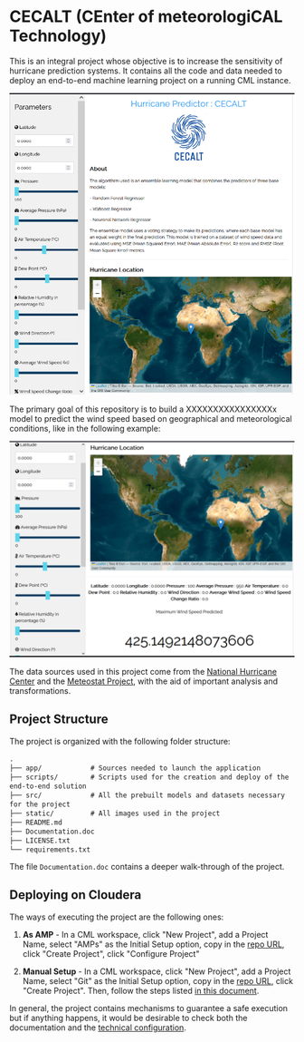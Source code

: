 # CECALT (CEnter of meteorologiCAL Technology) 
This is an integral project whose objective is to increase the sensitivity of hurricane prediction systems. It contains all the code and data needed to deploy an end-to-end machine learning project on a running CML instance.

![CECALT_APP](static/CECALT.PNG)

The primary goal of this repository is to build a XXXXXXXXXXXXXXXXx model to predict the wind speed based on geographical and meteorological conditions, like in the following example: 

![CECALT_OUTPUT](static/CECALT_2.PNG)

The data sources used in this project come from the [National Hurricane Center](https://www.nhc.noaa.gov/) and the [Meteostat Project](https://meteostat.net/en/), with the aid of important analysis and transformations. 


## Project Structure

The project is organized with the following folder structure:

```
.
├── app/            # Sources needed to launch the application
├── scripts/        # Scripts used for the creation and deploy of the end-to-end solution
├── src/            # All the prebuilt models and datasets necessary for the project
├── static/         # All images used in the project
├── README.md
├── Documentation.doc
├── LICENSE.txt
└── requirements.txt

```
The file  `Documentation.doc` contains a deeper walk-through of the project. 

## Deploying on Cloudera

The ways of executing the project are the following ones: 

1. **As AMP** - In a CML workspace, click "New Project", add a Project Name, select "AMPs" as the Initial Setup option, copy in the [repo URL](https://github.com/amcm329/cod_hurricane_prediction), click "Create Project", click "Configure Project"

2. **Manual Setup** - In a CML workspace, click "New Project", add a Project Name, select "Git" as the Initial Setup option, copy in the [repo URL](https://github.com/amcm329/cod_hurricane_prediction), click "Create Project". Then, follow the steps listed [in this document](scripts/README.md).

In general, the project contains mechanisms to guarantee a safe execution but if anything happens, it would be desirable to check both the documentation and the [technical configuration](scripts/README.md).
